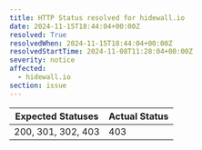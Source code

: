 ```yaml
---
title: HTTP Status resolved for hidewall.io
date: 2024-11-15T18:44:04+00:00Z
resolved: True
resolvedWhen: 2024-11-15T18:44:04+00:00Z
resolvedStartTime: 2024-11-08T11:28:04+00:00Z
severity: notice
affected:
  - hidewall.io
section: issue
---
```


| Expected Statuses | Actual Status  |
|-------------------|----------------|
| 200, 301, 302, 403 | 403 |
